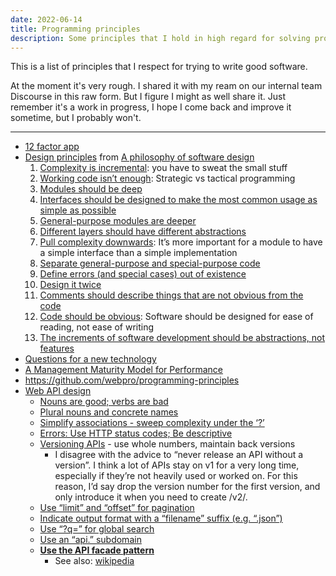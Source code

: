 ```yaml
---
date: 2022-06-14
title: Programming principles
description: Some principles that I hold in high regard for solving problems well in programming
---
```


This is a list of principles that I respect for trying to write good software.

At the moment it's very rough. I shared it with my ream on our internal team Discourse in this raw form. But I figure I might as well share it. Just remember it's a work in progress, I hope I come back and improve it sometime, but I probably won't.

---

- [12 factor app](https://12factor.net/)
- [Design principles](https://milkov.tech/assets/psd.pdf#page=185) from [A philosophy of software design](https://milkov.tech/assets/psd.pdf)
    1. [Complexity is incremental](https://milkov.tech/assets/psd.pdf#page=24): you have to sweat the small stuff
    2. [Working code isn’t enough](https://milkov.tech/assets/psd.pdf#page=25): Strategic vs tactical programming
    3. [Modules should be deep](https://milkov.tech/assets/psd.pdf#page=31)
    4. [Interfaces should be designed to make the most common usage as simple as
    possible](https://milkov.tech/assets/psd.pdf#page=39)
    5. [General-purpose modules are deeper](https://milkov.tech/assets/psd.pdf#page=50)
    6. [Different layers should have different abstractions](https://milkov.tech/assets/psd.pdf#page=56)
    7. [Pull complexity downwards](https://milkov.tech/assets/psd.pdf#page=65): It’s more important for a module to have a simple interface than a simple implementation
    8. [Separate general-purpose and special-purpose code](https://milkov.tech/assets/psd.pdf#page=72)
    9. [Define errors (and special cases) out of existence](https://milkov.tech/assets/psd.pdf#page=88)
    10. [Design it twice](https://milkov.tech/assets/psd.pdf#page=99)
    11. [Comments should describe things that are not obvious from the code](https://milkov.tech/assets/psd.pdf#page=107)
    12. [Code should be obvious](https://milkov.tech/assets/psd.pdf#page=152): Software should be designed for ease of reading, not ease of writing
    13. [The increments of software development should be abstractions, not features](https://milkov.tech/assets/psd.pdf#page=162)
- [Questions for a new technology](https://kellanem.com/notes/new-tech)
- [A Management Maturity Model for Performance](https://infrequently.org/2022/05/performance-management-maturity/)
- https://github.com/webpro/programming-principles
- [Web API design](https://robinwinslow.uk/api-design-ebook-2012-03.pdf)
    - [Nouns are good; verbs are bad](https://robinwinslow.uk/api-design-ebook-2012-03.pdf#page=4)
    - [Plural nouns and concrete names](https://robinwinslow.uk/api-design-ebook-2012-03.pdf#page=8)
    - [Simplify associations - sweep complexity under the ‘?’](https://robinwinslow.uk/api-design-ebook-2012-03.pdf#page=9)
    - [Errors: Use HTTP status codes; Be descriptive](https://robinwinslow.uk/api-design-ebook-2012-03.pdf#page=11)
    - [Versioning APIs](https://robinwinslow.uk/api-design-ebook-2012-03.pdf#page=14) - use whole numbers, maintain back versions
        - I disagree with the advice to “never release an API without a version”. I think a lot of APIs stay on v1 for a very long time, especially if they’re not heavily used or worked on. For this reason, I’d say drop the version number for the first version, and  only introduce it when you need to create /v2/.
    - [Use “limit” and “offset” for pagination](https://robinwinslow.uk/api-design-ebook-2012-03.pdf#page=17)
    - [Indicate output format with a “filename” suffix (e.g. “.json”)](https://robinwinslow.uk/api-design-ebook-2012-03.pdf#page=20)
    - [Use “?q=” for global search](https://robinwinslow.uk/api-design-ebook-2012-03.pdf#page=22)
    - [Use an “api.” subdomain](https://robinwinslow.uk/api-design-ebook-2012-03.pdf#page=23)
    - [**Use the API facade pattern**](https://robinwinslow.uk/api-design-ebook-2012-03.pdf#page=34)
        - See also: [wikipedia](https://en.wikipedia.org/wiki/Facade_pattern) 